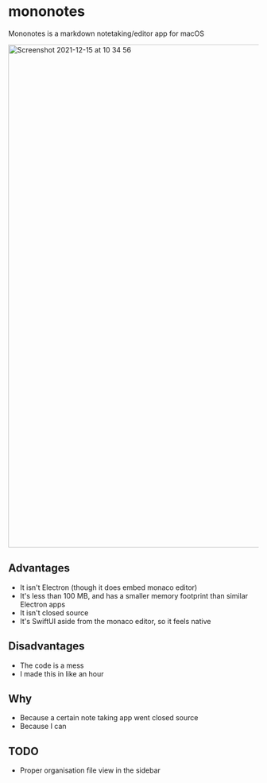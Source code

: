 # mononotes
Mononotes is a markdown notetaking/editor app for macOS

<img width="1012" alt="Screenshot 2021-12-15 at 10 34 56" src="https://user-images.githubusercontent.com/54189319/146170859-835abc01-1674-429a-a921-e1c05f5c4d7b.png">

## Advantages
- It isn't Electron (though it does embed monaco editor)
- It's less than 100 MB, and has a smaller memory footprint than similar Electron apps
- It isn't closed source
- It's SwiftUI aside from the monaco editor, so it feels native
## Disadvantages
- The code is a mess
- I made this in like an hour
## Why
- Because a certain note taking app went closed source
- Because I can
## TODO
- Proper organisation file view in the sidebar

